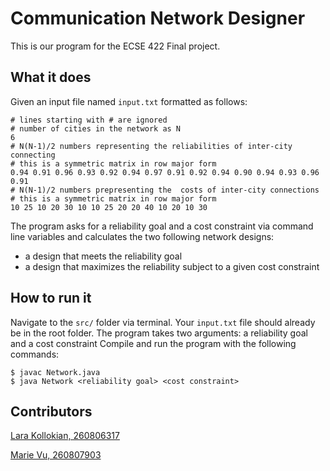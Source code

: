 # Communication Network Designer

This is our program for the ECSE 422 Final project.

## What it does

Given an input file named `input.txt` formatted as follows: 

```
# lines starting with # are ignored
# number of cities in the network as N
6
# N(N-1)/2 numbers representing the reliabilities of inter-city connecting
# this is a symmetric matrix in row major form
0.94 0.91 0.96 0.93 0.92 0.94 0.97 0.91 0.92 0.94 0.90 0.94 0.93 0.96 0.91
# N(N-1)/2 numbers prepresenting the  costs of inter-city connections
# this is a symmetric matrix in row major form
10 25 10 20 30 10 10 25 20 20 40 10 20 10 30
```

The program asks for a reliability goal and a cost constraint via command line variables and calculates the two following network designs:
 * a design that meets the reliability goal
 * a design that maximizes the reliability subject to a given cost constraint

## How to run it

Navigate to the `src/` folder via terminal. Your `input.txt` file should already be in the root folder. The program takes two arguments: a reliability goal and a cost constraint
Compile and run the program with the following commands:
```
$ javac Network.java
$ java Network <reliability goal> <cost constraint>
```

## Contributors

[Lara Kollokian, 260806317](https://github.com/larakollokian)

[Marie Vu, 260807903](https://github.com/marievu)

